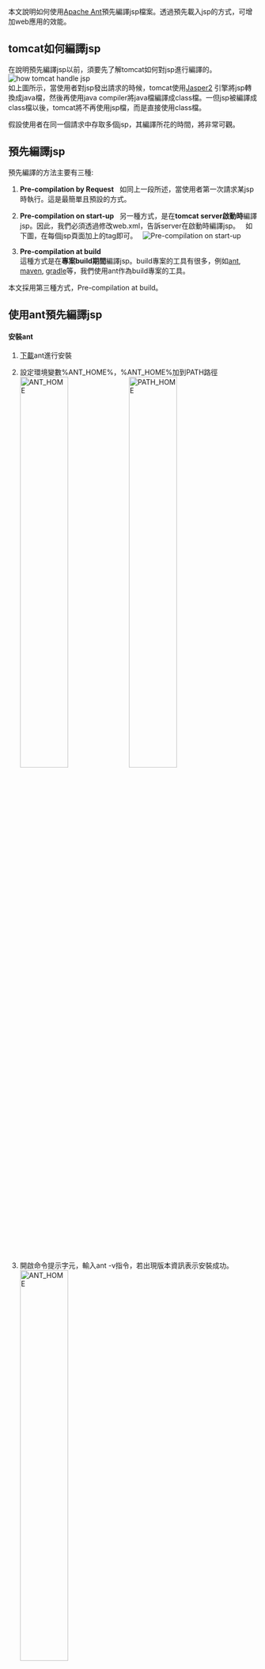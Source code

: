 本文說明如何使用[Apache Ant](http://ant.apache.org/)預先編譯jsp檔案。透過預先載入jsp的方式，可增加web應用的效能。

## tomcat如何編譯jsp
在說明預先編譯jsp以前，須要先了解tomcat如何對jsp進行編譯的。
![how tomcat handle jsp](https://media.licdn.com/mpr/mpr/shrinknp_800_800/AAEAAQAAAAAAAAYZAAAAJDFjNTNlNWY5LTA1M2YtNDYyYy1hN2YwLTU1N2I1MWEzZTk5ZA.png)  
如上圖所示，當使用者對jsp發出請求的時候，tomcat使用[Jasper2](https://tomcat.apache.org/tomcat-7.0-doc/jasper-howto.html) 引擎將jsp轉換成java檔，然後再使用java compiler將java檔編譯成class檔。一但jsp被編譯成class檔以後，tomcat將不再使用jsp檔，而是直接使用class檔。  

假設使用者在同一個請求中存取多個jsp，其編譯所花的時間，將非常可觀。

## 預先編譯jsp  
預先編譯的方法主要有三種:  
1. **Pre-compilation by Request**  
如同上一段所述，當使用者第一次請求某jsp時執行。這是最簡單且預設的方式。
  
2. **Pre-compilation on start-up**  
另一種方式，是在**tomcat server啟動時**編譯jsp。因此，我們必須透過修改web.xml，告訴server在啟動時編譯jsp。  
如下圖，在每個jsp頁面加上<load-on-startup>的tag即可。  
![Pre-compilation on start-up](https://i.imgur.com/sLZvngz.png)  
3. **Pre-compilation at build**  
這種方式是在**專案build期間**編譯jsp。build專案的工具有很多，例如[ant](http://ant.apache.org/), [maven](https://maven.apache.org/), [gradle](https://gradle.org/)等，我們使用ant作為build專案的工具。

本文採用第三種方式，Pre-compilation at build。  

## 使用ant預先編譯jsp
#### 安裝ant  
1. [下載](http://ant.apache.org/bindownload.cgi)ant進行安裝  
  
2. 設定環境變數%ANT_HOME%，%ANT_HOME%加到PATH路徑  
<img src="https://i.imgur.com/MZ8wKdc.png" alt="ANT_HOME" width="45%" height="45%"></img>
<img src="https://i.imgur.com/HYYA5BN.png" alt="PATH_HOME" width="45%" height="45%"></img>  
  
3. 開啟命令提示字元，輸入ant -v指令，若出現版本資訊表示安裝成功。  
<img src="https://i.imgur.com/kjimDVa.png" alt="ANT_HOME" width="45%" height="45%"></img>  
  
#### 使用ant編譯jsp  
使用ant之前需要寫一份xml，告訴ant該執行那些工作(target)。我們將xml命名為[precompileJSP.xml](https://github.com/hsush2017/precompile_jsp/blob/master/precompileJSP.xml)。  
![property](https://i.imgur.com/DZGtaqs.png)  
參數設定，請依照電腦的設定更換。

![path設定](https://i.imgur.com/9nAJsFR.png)  
引入該專案會用到的jar和classpath。  

![jspc](https://i.imgur.com/rfarglb.png)  
透過JspC套件，**將jsp轉換成JAVA檔**。  
在\<taskdef\>中，定義JspC，設定JspC會用到的jar和classpath，並取名為jasper2。  
在\<jasper2\>中，轉換jsp至java。**addwebxmlmappings="true"表示在轉換時會將generated_web.xml合併到web.xml中**。轉換完成將JAVA檔存於jsp_java目錄下。若不想將generated_web.xml合併在原本的web.xml，可將addwebxmlmappings設為false，但必須自行在web.xml中引入generated_web.xml，可參考[這篇文章](https://code.i-harness.com/zh-TW/q/2791f)的說明。

![compile jsp](https://i.imgur.com/AHMGUb8.png)  
編譯java檔。  
139-148行: 使用eclipse compiler編譯java。相較於java compiler，**eclipse compiler允許java檔有錯誤的狀況下編譯class檔**(雖然class是壞的)。若想使用java compiler，則可以刪除這幾行。  
\<javac\>，將jsp_java目錄下的java檔，編譯成class檔，並將class檔放於tomcat中，該專案的WEB-INF/classes目錄下。  
\<delete\>，將暫存的jsp_java目錄刪除。

![precompile jsp](https://i.imgur.com/9MEuY3L.png)  
依序執行target: jspc, compile_jsp。

開啟命令提示字元，移動到專案目錄下，執行ant。  
![執行ant](https://i.imgur.com/yDNNeiQ.png)  

## 執行結果 
1. **web.xml**  
如下圖所示，左邊為原本的web.xml，右邊為執行後的web.xml，可看出web.xml多了編譯後的servlet設定。  
![web.xml比較](https://i.imgur.com/lB4LXkH.png)  

2. **jsp編譯後的class**  
左邊為原本的classses目錄，編譯後，如右邊，多出org目錄。  
![classes compare1](https://i.imgur.com/Rnpg8Hz.png)  
org目錄下放所有jsp編譯過後的class檔。  
![classes compare2](https://i.imgur.com/O1JPxZM.png)  

3. **啟動tomcat後，觀察work目錄下將不再產生該專案jsp的java&class檔**  
原本tomcat會將編譯jsp後產生的java & class檔放在[tomcat目錄]/work/Catalina/[專案路徑]/[專案名稱]/org/apache/jsp目錄下。
如今我們透過ant幫tomcat預先編譯jsp後，tomcat會在classes目錄下找到這些jsp的class檔，因此將不再產生work目錄。  
![觀察work目錄](https://i.imgur.com/rYtgH69.png)  

## 參考資料
1. [Apache Ant](http://ant.apache.org/)
2. [Optimize webpage performance using JSP Precompilation](https://www.linkedin.com/pulse/optimize-webpage-performance-using-jsp-precompilation-ajay-sharma/)
3. [安道生練功房](http://www.andowson.com/posts/list/222.page)
4. [Ant, Maven, and Gradle](http://www.codedata.com.tw/java/understanding-gradle-1-ant/)
